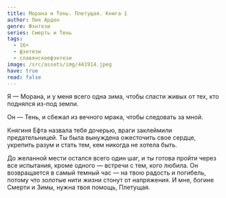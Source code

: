 ```yaml
---
title: Морана и Тень. Плетущая. Книга 1
author: Лия Арден
genre: Фэнтези
series: Смерть и Тень
tags:
  - 16+
  - фэнтези
  - славянскоефэнтези
image: /src/assets/img/441914.jpeg
have: true
read: false
---
```

Я — Морана, и у меня всего одна зима, чтобы спасти живых от тех, кто поднялся из-под земли.

Он — Тень, и сбежал из вечного мрака, чтобы следовать за мной.

Княгиня Ефта назвала тебя дочерью, враги заклеймили предательницей. Ты была вынуждена ожесточить свое сердце, укрепить разум и стать тем, кем никогда не хотела быть.

До желанной мести остался всего один шаг, и ты готова пройти через все испытания, кроме одного — встречи с тем, кого любила. Он возвращается в самый темный час — на твою радость и погибель, потому что золотые нити жизни стонут от напряжения. И мне, богине Смерти и Зимы, нужна твоя помощь, Плетущая.
